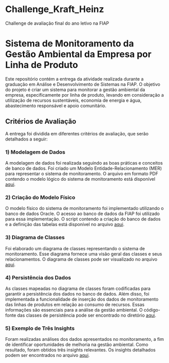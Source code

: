 # Challenge_Kraft_Heinz
Challenge de avaliação final do ano letivo na FIAP

# Sistema de Monitoramento da Gestão Ambiental da Empresa por Linha de Produto

Este repositório contém a entrega da atividade realizada durante a graduação em Análise e Desenvolvimento de Sistemas na FIAP. O objetivo do projeto é criar um sistema para monitorar a gestão ambiental da empresa, especificamente por linha de produto, levando em consideração a utilização de recursos sustentáveis, economia de energia e água, abastecimento responsável e apoio comunitário.

## Critérios de Avaliação

A entrega foi dividida em diferentes critérios de avaliação, que serão detalhados a seguir:

### 1) Modelagem de Dados

A modelagem de dados foi realizada seguindo as boas práticas e conceitos de banco de dados. Foi criado um Modelo Entidade-Relacionamento (MER) para representar o sistema de monitoramento. O arquivo em formato PDF contendo o modelo lógico do sistema de monitoramento está disponível [aqui](https://github.com/lavfreits/Challenge_Kraft_Heinz/blob/main/Grupo%2016%20-%20Modelo%20Logico.pdf).

### 2) Criação do Modelo Físico

O modelo físico do sistema de monitoramento foi implementado utilizando o banco de dados Oracle. O acesso ao banco de dados da FIAP foi utilizado para essa implementação. O script contendo a criação do banco de dados e a definição das tabelas está disponível no arquivo [aqui](https://github.com/lavfreits/Challenge_Kraft_Heinz/blob/main/Grupo%2016%20-%20Script%20SQL.ddl).

### 3) Diagrama de Classes

Foi elaborado um diagrama de classes representando o sistema de monitoramento. Esse diagrama fornece uma visão geral das classes e seus relacionamentos. O diagrama de classes pode ser visualizado no arquivo [aqui](https://github.com/lavfreits/Challenge_Kraft_Heinz/blob/main/Grupo%2016%20-%20Diagrama%20de%20Classes.pdf).

### 4) Persistência dos Dados

As classes mapeadas no diagrama de classes foram codificadas para garantir a persistência dos dados no banco de dados. Além disso, foi implementada a funcionalidade de inserção dos dados de monitoramento das linhas de produtos em relação ao consumo de recursos. Essas informações são essenciais para a análise da gestão ambiental. O código-fonte das classes de persistência pode ser encontrado no diretório [aqui](https://github.com/lavfreits/Challenge_Kraft_Heinz/tree/main/Challenge/src/br/com/fiap/fintech).

### 5) Exemplo de Três Insights

Foram realizadas análises dos dados apresentados no monitoramento, a fim de identificar oportunidades de melhoria na gestão ambiental. Como resultado, foram obtidos três insights relevantes. Os insights detalhados podem ser encontrados no arquivo [aqui](https://github.com/lavfreits/Challenge_Kraft_Heinz/blob/main/Grupo%2016%20-%20Challenge%20PPT.pdf).
